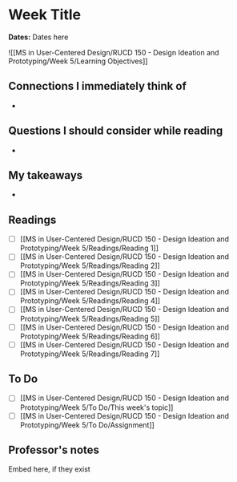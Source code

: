 # Week Title
**Dates:** Dates here

![[MS in User-Centered Design/RUCD 150 - Design Ideation and Prototyping/Week 5/Learning Objectives]]

## Connections I immediately think of
- 

## Questions I should consider while reading
- 

## My takeaways
- 


## Readings
- [ ] [[MS in User-Centered Design/RUCD 150 - Design Ideation and Prototyping/Week 5/Readings/Reading 1]]
- [ ] [[MS in User-Centered Design/RUCD 150 - Design Ideation and Prototyping/Week 5/Readings/Reading 2]]
- [ ] [[MS in User-Centered Design/RUCD 150 - Design Ideation and Prototyping/Week 5/Readings/Reading 3]]
- [ ] [[MS in User-Centered Design/RUCD 150 - Design Ideation and Prototyping/Week 5/Readings/Reading 4]]
- [ ] [[MS in User-Centered Design/RUCD 150 - Design Ideation and Prototyping/Week 5/Readings/Reading 5]]
- [ ] [[MS in User-Centered Design/RUCD 150 - Design Ideation and Prototyping/Week 5/Readings/Reading 6]]
- [ ] [[MS in User-Centered Design/RUCD 150 - Design Ideation and Prototyping/Week 5/Readings/Reading 7]]

## To Do
- [ ] [[MS in User-Centered Design/RUCD 150 - Design Ideation and Prototyping/Week 5/To Do/This week's topic]]
- [ ] [[MS in User-Centered Design/RUCD 150 - Design Ideation and Prototyping/Week 5/To Do/Assignment]]

## Professor's notes
Embed here, if they exist